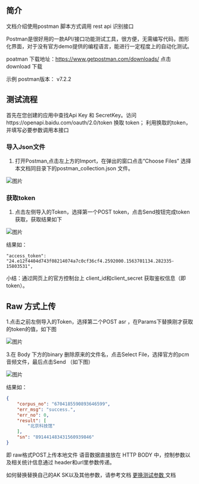 ## 简介

文档介绍使用postman 脚本方式调用 rest api 识别接口 

Postman是很好用的一款API/接口功能测试工具，很方便，无需编写代码，图形化界面，对于没有官方demo提供的编程语言，能进行一定程度上的自动化测试。

poatman 下载地址：https://www.getpostman.com/downloads/  点击download 下载

示例 postman版本： v7.2.2


## 测试流程

首先在您创建的应用中查找Api Key 和 SecretKey。访问https://openapi.baidu.com/oauth/2.0/token 换取 token；
利用换取的token，并填写必要参数调用本接口





###  导入Json文件

1. 打开Postman,点击左上方的Import，在弹出的窗口点击“Choose Files” 选择本文档同目录下的postman_collection.json 文件。

![图片](https://raw.githubusercontent.com/Baidu-AIP/speech-demo/master/rest-api-asr/postman/doc-images/201906201400.png)


###  获取token

1. 点击左侧导入的Token，选择第一个POST token，点击Send按钮完成token获取，获取结果如下

![图片](https://raw.githubusercontent.com/Baidu-AIP/speech-demo/master/rest-api-asr/postman/doc-images/201906201401.png)


结果如：
```
"access_token": "24.e12f4404d743f08214074a7c0cf36cf4.2592000.1563701134.282335-15803531",
```

小结：通过网页上的官方控制台上 client_id和client_secret 获取鉴权信息（即token）。

## Raw 方式上传



1.点击之前左侧导入的Token，选择第二个POST asr ，在Params下替换刚才获取的token的值，如下图

![图片](https://raw.githubusercontent.com/Baidu-AIP/speech-demo/master/rest-api-asr/postman/doc-images/201906201402.png)


3.在 Body 下方的binary 删除原来的文件名，点击Select File，选择官方的pcm音频文件，最后点击Send （如下图）

![图片](https://raw.githubusercontent.com/Baidu-AIP/speech-demo/master/rest-api-asr/postman/doc-images/201906201403.png)


结果如：
```json
{
    "corpus_no": "6704185590893646599",
    "err_msg": "success.",
    "err_no": 0,
    "result": [
        "北京科技馆"
    ],
    "sn": "891441483431560939846"
}
```

即 raw格式POST上传本地文件 语音数据直接放在 HTTP BODY 中，控制参数以及相关统计信息通过 header和url里参数传递。

如何替换替换自己的AK SK以及其他参数，请参考文档   <a href="/rest-api-asr/postman/更换测试参数.md">更换测试参数 </a>文档



